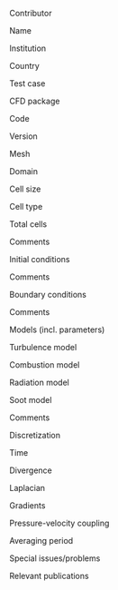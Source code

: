Contributor

Name

Institution

Country



Test case



CFD package

Code

Version



Mesh

Domain

Cell size
 
Cell type

Total cells

Comments



Initial conditions

Comments



Boundary conditions

Comments



Models (incl. parameters)

Turbulence model

Combustion model

Radiation model

Soot model

Comments



Discretization

Time

Divergence

Laplacian

Gradients

Pressure-velocity coupling



Averaging period



Special issues/problems



Relevant publications
 
